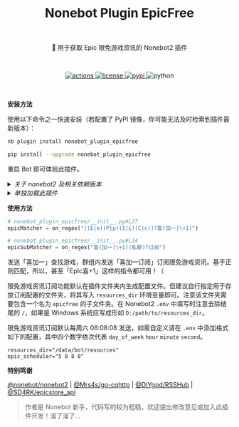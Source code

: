 <h1 align="center">Nonebot Plugin EpicFree</h1></br>


<p align="center">🤖 用于获取 Epic 限免游戏资讯的 Nonebot2 插件</p></br>


<p align="center">
  <a href="https://github.com/monsterxcn/nonebot_plugin_epicfree/actions">
    <img src="https://img.shields.io/github/workflow/status/monsterxcn/Typecho-Theme-VOID/Build?style=flat-square" alt="actions">
  </a>
  <a href="https://raw.githubusercontent.com/monsterxcn/nonebot_plugin_epicfree/master/LICENSE">
    <img src="https://img.shields.io/github/license/monsterxcn/nonebot_plugin_epicfree?style=flat-square" alt="license">
  </a>
  <a href="https://pypi.python.org/pypi/nonebot_plugin_epicfree">
    <img src="https://img.shields.io/pypi/v/nonebot_plugin_epicfree?style=flat-square" alt="pypi">
  </a>
  <img src="https://img.shields.io/badge/python-3.7.3+-blue?style=flat-square" alt="python"><br />
</p></br>


**安装方法**


使用以下命令之一快速安装（若配置了 PyPI 镜像，你可能无法及时检索到插件最新版本）：


``` zsh
nb plugin install nonebot_plugin_epicfree

pip install --upgrade nonebot_plugin_epicfree
```


重启 Bot 即可体验此插件。


<details><summary><i>关于 nonebot2 及相关依赖版本</i></summary></br>


此插件在以下两种环境测试通过！


```
# 文件夹拷贝方式安装
nonebot2.0.0.a16 nonebot-adapter-cqhttp==2.0.0a16

# 命令行 / 脚手架安装
nonebot2.0.0.b2 nonebot-adapter-onebot==2.0.0b1
```


此插件在 nonebot2.0.0.b1 下可能不兼容，需要参考 [commit `44f4bf8`](https://github.com/monsterxcn/nonebot_plugin_epicfree/commit/44f4bf8c3c578fff242a106a28b85884c78a0404) 自行修改 `__init__.py` 中 `T_State` 的写法。

在已淘汰的 Nonebot2 适配器 [nonebot-adapter-cqhttp](https://pypi.org/project/nonebot-adapter-cqhttp/) 下，通过拷贝文件夹 `nonebot_plugin_epicfree` 至 Nonebot2 插件目录、手动安装 `nonebot-plugin-apscheduler` 和 `httpx` 依赖后仍可正常启用此插件。在未来某个版本会完全移除该适配器支持，请尽快升级至 `nonebot-adapter-onebot`。

以上述命令行方式安装本插件时，可能由于依赖版本差异报错。对于新手，推荐在安装插件前备份当前环境依赖版本，以便后续恢复：


```bash
# 备份当前的依赖版本
pip3 freeze > requirements.txt

# 尝试安装 nonebot_plugin_epicfree

# 若安装出错，可尝试恢复之前备份的依赖版本
pip3 install -r requirements.txt
```


</details>


<details><summary><i>单独加载此插件</i></summary></br>


在 Nonebot2 入口文件（例如 `bot.py`）增加：


``` python
nonebot.load_plugin("nonebot_plugin_epicfree")
```


</details>


**使用方法**


```python
# nonebot_plugin_epicfree/__init__.py#L27
epicMatcher = on_regex("((E|e)(P|p)(I|i)(C|c))?喜(加一|\+1)")

# nonebot_plugin_epicfree/__init__.py#L34
epicSubMatcher = on_regex("喜(加一|\+1)(私聊)?订阅")
```


发送「喜加一」查找游戏，群组内发送「喜加一订阅」订阅限免游戏资讯。基于正则匹配，所以，甚至「EpIc喜+1」这样的指令都可用！（

限免游戏资讯订阅功能默认在插件文件夹内生成配置文件。但建议自行指定用于存放订阅配置的文件夹，将其写入 `resources_dir` 环境变量即可。注意该文件夹需要包含一个名为 `epicfree` 的子文件夹。在 Nonebot2 `.env` 中填写时注意去除结尾的 `/`，如果是 Windows 系统应写成形如 `D:/path/to/resources_dir`。

限免游戏资讯订阅默认每周六 08:08:08 发送，如需自定义请在 `.env` 中添加格式如下的配置，其中四个数字依次代表 `day_of_week` `hour` `minute` `second`。


```
resources_dir="/data/bot/resources"
epic_scheduler="5 8 8 8"
```


**特别鸣谢**


[@nonebot/nonebot2](https://github.com/nonebot/nonebot2/) | [@Mrs4s/go-cqhttp](https://github.com/Mrs4s/go-cqhttp) | [@DIYgod/RSSHub](https://github.com/DIYgod/RSSHub) | [@SD4RK/epicstore_api](https://github.com/SD4RK/epicstore_api)


> 作者是 Nonebot 新手，代码写的较为粗糙，欢迎提出修改意见或加入此插件开发！溜了溜了...
